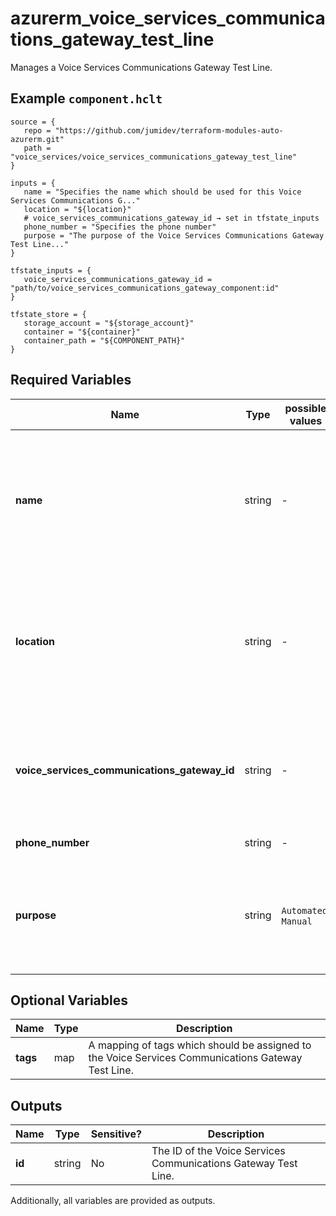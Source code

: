 # azurerm_voice_services_communications_gateway_test_line

Manages a Voice Services Communications Gateway Test Line.

## Example `component.hclt`

```hcl
source = {
   repo = "https://github.com/jumidev/terraform-modules-auto-azurerm.git"   
   path = "voice_services/voice_services_communications_gateway_test_line"   
}

inputs = {
   name = "Specifies the name which should be used for this Voice Services Communications G..."   
   location = "${location}"   
   # voice_services_communications_gateway_id → set in tfstate_inputs
   phone_number = "Specifies the phone number"   
   purpose = "The purpose of the Voice Services Communications Gateway Test Line..."   
}

tfstate_inputs = {
   voice_services_communications_gateway_id = "path/to/voice_services_communications_gateway_component:id"   
}

tfstate_store = {
   storage_account = "${storage_account}"   
   container = "${container}"   
   container_path = "${COMPONENT_PATH}"   
}

```

## Required Variables

| Name | Type |  possible values |  Description |
| ---- | --------- |  ----------- | ----------- |
| **name** | string |  -  |  Specifies the name which should be used for this Voice Services Communications Gateway Test Line. Changing this forces a new resource to be created. | 
| **location** | string |  -  |  Specifies the Azure Region where the Voice Services Communications Gateway Test Line should exist. Changing this forces a new resource to be created. | 
| **voice_services_communications_gateway_id** | string |  -  |  Specifies the ID of the Voice Services Communications Gateway. Changing this forces a new resource to be created. | 
| **phone_number** | string |  -  |  Specifies the phone number. | 
| **purpose** | string |  `Automated`, `Manual`  |  The purpose of the Voice Services Communications Gateway Test Line. Possible values are `Automated` or `Manual`. | 

## Optional Variables

| Name | Type |  Description |
| ---- | --------- |  ----------- |
| **tags** | map |  A mapping of tags which should be assigned to the Voice Services Communications Gateway Test Line. | 



## Outputs

| Name | Type | Sensitive? | Description |
| ---- | ---- | --------- | --------- |
| **id** | string | No  | The ID of the Voice Services Communications Gateway Test Line. | 

Additionally, all variables are provided as outputs.
